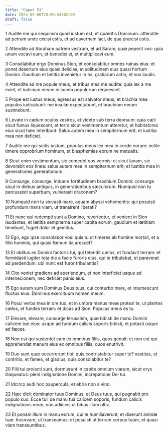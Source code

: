 ```yaml
---
title: "Caput 51"
date: 2024-09-06T20:00:54+02:00
draft: false
---
```



1 Audite me qui sequimini quod iustum est, et quæritis Dominum: attendite ad petram unde excisi estis, et ad cavernam laci, de qua præcisi estis.

2 Attendite ad Abraham patrem vestrum, et ad Saram, quæ peperit vos: quia unum vocavi eum, et benedixi ei, et multiplicavi eum.

3 Consolabitur ergo Dominus Sion, et consolabitur omnes ruinas eius: et ponet desertum eius quasi delicias, et solitudinem eius quasi hortum Domini. Gaudium et lætitia invenietur in ea, gratiarum actio, et vox laudis.

4 Attendite ad me popule meus, et tribus mea me audite: quia lex a me exiet, et iudicium meum in lucem populorum requiescet.

5 Prope est iustus meus, egressus est salvator meus, et brachia mea populos iudicabunt: me insulæ expectabunt, et brachium meum sustinebunt.

6 Levate in cælum oculos vestros, et videte sub terra deorsum: quia cæli sicut fumus liquescent, et terra sicut vestimentum atteretur, et habitatores eius sicut hæc interibunt: Salus autem mea in sempiternum erit, et iustitia mea non deficiet.

7 Audite me qui scitis iustum, populus meus lex mea in corde eorum: nolite timere opprobrium hominum, et blasphemias eorum ne metuatis.

8 Sicut enim vestimentum, sic comedet eos vermis: et sicut lanam, sic devorabit eos tinea: salus autem mea in sempiternum erit, et iustitia mea in generationes generationum.

9 Consurge, consurge, induere fortitudinem brachium Domini: consurge sicut in diebus antiquis, in generationibus sæculorum. Numquid non tu percussisti superbum, vulnerasti draconem?

10 Numquid non tu siccasti mare, aquam abyssi vehementis: qui posuisti profundum maris viam, ut transirent liberati?

11 Et nunc qui redempti sunt a Domino, revertentur, et venient in Sion laudantes, et lætitia sempiterna super capita eorum, gaudium et lætitiam tenebunt, fugiet dolor et gemitus.

12 Ego, ego ipse consolabor vos: quis tu ut timeres ab homine mortali, et a filio hominis, qui quasi fœnum ita arescet?

13 Et oblitus es Domini factoris tui, qui tetendit cælos, et fundavit terram: et formidasti iugiter tota die a facie furoris eius, qui te tribulabat, et paraverat ad perdendum: ubi nunc est furor tribulantis?

14 Cito veniet gradiens ad aperiendum, et non interficiet usque ad internecionem, nec deficiet panis eius.

15 Ego autem sum Dominus Deus tuus, qui conturbo mare, et intumescunt fluctus eius: Dominus exercituum nomen meum.

16 Posui verba mea in ore tuo, et in umbra manus meæ protexi te, ut plantes cælos, et fundes terram: et dicas ad Sion: Populus meus es tu.

17 Elevare, elevare, consurge Ierusalem, quæ bibisti de manu Domini calicem iræ eius: usque ad fundum calicis soporis bibisti, et potasti usque ad fæces.

18 Non est qui sustentet eam ex omnibus filiis, quos genuit: et non est qui apprehendat manum eius ex omnibus filiis, quos enutrivit.

19 Duo sunt quæ occurrerunt tibi: quis contristabitur super te? vastitas, et contritio, et fames, et gladius, quis consolabitur te?

20 Filii tui proiecti sunt, dormierunt in capite omnium viarum, sicut oryx illaqueatus: pleni indignatione Domini, increpatione Dei tui.

21 Idcirco audi hoc paupercula, et ebria non a vino.

22 Hæc dicit dominator tuus Dominus, et Deus tuus, qui pugnabit pro populo suo: Ecce tuli de manu tua calicem soporis, fundum calicis indignationis meæ, non adiicies ut bibas illum ultra.

23 Et ponam illum in manu eorum, qui te humiliaverunt, et dixerunt animæ tuæ: Incurvare, ut transeamus: et posuisti ut terram corpus tuum, et quasi viam transeuntibus.

